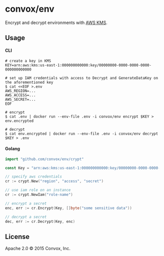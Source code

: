 # convox/env

Encrypt and decrypt environments with [AWS KMS](http://aws.amazon.com/kms/).

## Usage

#### CLI

```shell
# create a key in KMS
KEY=arn:aws:kms:us-east-1:000000000000:key/00000000-0000-0000-0000-000000000000

# set up IAM credentials with access to Decrypt and GenerateDataKey on the aforementioned key
$ cat <<EOF >.env
AWS_REGION=...
AWS_ACCESS=...
AWS_SECRET=...
EOF

# encrypt
$ cat .env | docker run --env-file .env -i convox/env encrypt $KEY > env.encrypted

# decrypt
$ cat env.encrypted | docker run --env-file .env -i convox/env decrypt $KEY > .env
```

#### Golang

```go
import "github.com/convox/env/crypt"

const Key = "arn:aws:kms:us-east-1:000000000000:key/00000000-0000-0000-0000-000000000000"

// specify aws credentials
cr := crypt.New("region", "access", "secret")

// use iam role on an instance
cr := crypt.NewIam("role-name")

// encrypt a secret
enc, err := cr.Encrypt(Key, []byte("some sensitive data"))

// decrypt a secret
dec, err := cr.Decrypt(Key, enc)
```

## License

Apache 2.0 &copy; 2015 Convox, Inc.
